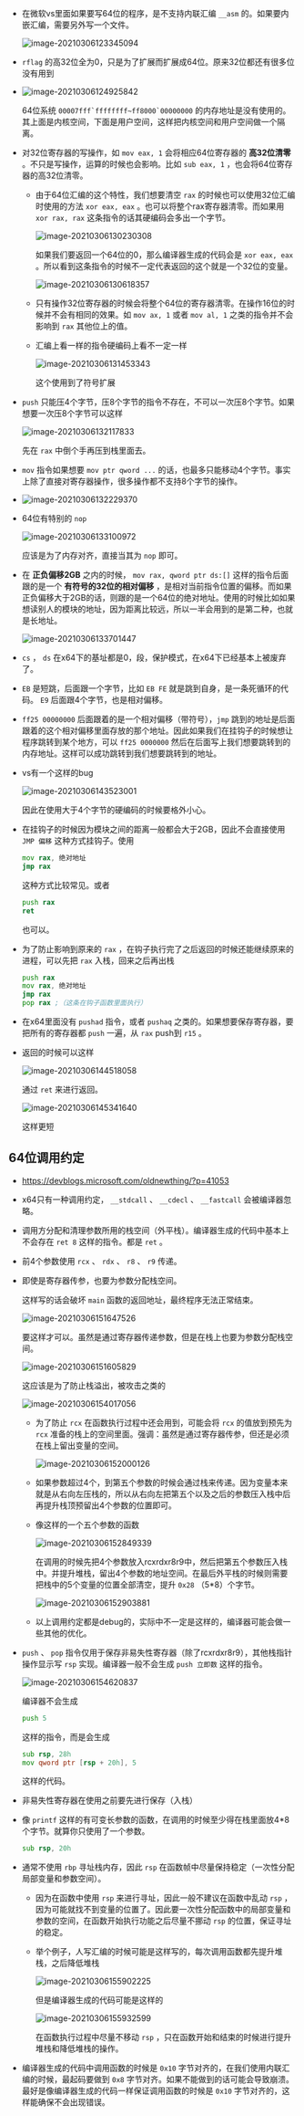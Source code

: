 + 在微软vs里面如果要写64位的程序，是不支持内联汇编 `__asm` 的。如果要内嵌汇编，需要另外写一个文件。

  ![image-20210306123345094](https://raw.githubusercontent.com/smallzhong/picgo-pic-bed/master/image-20210306123345094.png)

+ `rflag` 的高32位全为0，只是为了扩展而扩展成64位。原来32位都还有很多位没有用到

+ ![image-20210306124925842](https://raw.githubusercontent.com/smallzhong/picgo-pic-bed/master/image-20210306124925842.png)

  64位系统 ```00007fff`ffffffff~ff8000`00000000``` 的内存地址是没有使用的。其上面是内核空间，下面是用户空间，这样把内核空间和用户空间做一个隔离。

+ 对32位寄存器的写操作，如 `mov eax, 1` 会将相应64位寄存器的 **高32位清零** 。不只是写操作，运算的时候也会影响。比如 `sub eax, 1`  ，也会将64位寄存器的高32位清零。

  + 由于64位汇编的这个特性，我们想要清空 `rax` 的时候也可以使用32位汇编时使用的方法 `xor eax, eax` 。也可以将整个rax寄存器清零。而如果用 `xor rax, rax` 这条指令的话其硬编码会多出一个字节。

    ![image-20210306130230308](https://raw.githubusercontent.com/smallzhong/picgo-pic-bed/master/image-20210306130230308.png)

    如果我们要返回一个64位的0，那么编译器生成的代码会是 `xor eax, eax` 。所以看到这条指令的时候不一定代表返回的这个就是一个32位的变量。

    ![image-20210306130618357](https://raw.githubusercontent.com/smallzhong/picgo-pic-bed/master/image-20210306130618357.png)

  + 只有操作32位寄存器的时候会将整个64位的寄存器清零。在操作16位的时候并不会有相同的效果。如 `mov ax, 1` 或者 `mov al, 1` 之类的指令并不会影响到 `rax` 其他位上的值。

  + 汇编上看一样的指令硬编码上看不一定一样

    ![image-20210306131453343](https://raw.githubusercontent.com/smallzhong/picgo-pic-bed/master/image-20210306131453343.png)

    这个使用到了符号扩展

+ `push` 只能压4个字节，压8个字节的指令不存在，不可以一次压8个字节。如果想要一次压8个字节可以这样

  ![image-20210306132117833](https://raw.githubusercontent.com/smallzhong/picgo-pic-bed/master/image-20210306132117833.png)

  先在 `rax` 中倒个手再压到栈里面去。

+ `mov` 指令如果想要 `mov ptr qword ...` 的话，也最多只能移动4个字节。事实上除了直接对寄存器操作，很多操作都不支持8个字节的操作。

+ ![image-20210306132229370](https://raw.githubusercontent.com/smallzhong/picgo-pic-bed/master/image-20210306132229370.png)

+ 64位有特别的 `nop`

  ![image-20210306133100972](https://raw.githubusercontent.com/smallzhong/picgo-pic-bed/master/image-20210306133100972.png)

  应该是为了内存对齐，直接当其为 `nop` 即可。

+ 在 **正负偏移2GB** 之内的时候， `mov rax, qword ptr ds:[]` 这样的指令后面跟的是一个 **有符号的32位的相对偏移** ，是相对当前指令位置的偏移。而如果正负偏移大于2GB的话，则跟的是一个64位的绝对地址。使用的时候比如如果想读别人的模块的地址，因为距离比较远，所以一半会用到的是第二种，也就是长地址。

  ![image-20210306133701447](https://raw.githubusercontent.com/smallzhong/picgo-pic-bed/master/image-20210306133701447.png)

+ `cs` ， `ds` 在x64下的基址都是0，段，保护模式，在x64下已经基本上被废弃了。

+ `EB` 是短跳，后面跟一个字节，比如 `EB FE` 就是跳到自身，是一条死循环的代码。 `E9` 后面跟4个字节，也是相对偏移。

+ `ff25 00000000` 后面跟着的是一个相对偏移（带符号），`jmp` 跳到的地址是后面跟着的这个相对偏移里面存放的那个地址。因此如果我们在挂钩子的时候想让程序跳转到某个地方，可以 `ff25 0000000` 然后在后面写上我们想要跳转到的内存地址。这样可以成功跳转到我们想要跳转到的地址。

+ vs有一个这样的bug

  ![image-20210306143523001](https://raw.githubusercontent.com/smallzhong/picgo-pic-bed/master/image-20210306143523001.png)

  因此在使用大于4个字节的硬编码的时候要格外小心。

+ 在挂钩子的时候因为模块之间的距离一般都会大于2GB，因此不会直接使用 `JMP 偏移` 这种方式挂钩子。使用

  ```asm
  mov rax, 绝对地址
  jmp rax
  ```

  这种方式比较常见。或者

  ```asm
  push rax
  ret
  ```

  也可以。

+ 为了防止影响到原来的 `rax` ，在钩子执行完了之后返回的时候还能继续原来的进程，可以先把 `rax` 入栈，回来之后再出栈

  ```asm
  push rax
  mov rax, 绝对地址
  jmp rax
  pop rax ;（这条在钩子函数里面执行）
  ```

+ 在x64里面没有 `pushad` 指令，或者 `pushaq` 之类的。如果想要保存寄存器，要把所有的寄存器都 `push` 一遍，从 `rax` push到 `r15` 。

+ 返回的时候可以这样

  ![image-20210306144518058](https://raw.githubusercontent.com/smallzhong/picgo-pic-bed/master/image-20210306144518058.png)

  通过 `ret` 来进行返回。

  ![image-20210306145341640](https://raw.githubusercontent.com/smallzhong/picgo-pic-bed/master/image-20210306145341640.png)

  这样更短



## 64位调用约定

+ https://devblogs.microsoft.com/oldnewthing/?p=41053
+ x64只有一种调用约定， `__stdcall` 、 `__cdecl` 、 `__fastcall` 会被编译器忽略。
+ 调用方分配和清理参数所用的栈空间（外平栈）。编译器生成的代码中基本上不会存在 `ret 8` 这样的指令。都是 `ret` 。
+ 前4个参数使用 `rcx` 、 `rdx` 、 `r8` 、 `r9` 传递。

+ 即使是寄存器传参，也要为参数分配栈空间。

  这样写的话会破坏 `main` 函数的返回地址，最终程序无法正常结束。

  ![image-20210306151647526](https://raw.githubusercontent.com/smallzhong/picgo-pic-bed/master/image-20210306151647526.png)

  要这样才可以。虽然是通过寄存器传递参数，但是在栈上也要为参数分配栈空间。

  ![image-20210306151605829](https://raw.githubusercontent.com/smallzhong/picgo-pic-bed/master/image-20210306151605829.png)

  这应该是为了防止栈溢出，被攻击之类的

  ![image-20210306154017056](https://raw.githubusercontent.com/smallzhong/picgo-pic-bed/master/image-20210306154017056.png)
  + 为了防止 `rcx` 在函数执行过程中还会用到，可能会将 `rcx` 的值放到预先为 `rcx` 准备的栈上的空间里面。强调：虽然是通过寄存器传参，但还是必须在栈上留出变量的空间。

    ![image-20210306152000126](https://raw.githubusercontent.com/smallzhong/picgo-pic-bed/master/image-20210306152000126.png)

  + 如果参数超过4个，到第五个参数的时候会通过栈来传递。因为变量本来就是从右向左压栈的，所以从右向左把第五个以及之后的参数压入栈中后再提升栈顶预留出4个参数的位置即可。

  + 像这样的一个五个参数的函数

    ![image-20210306152849339](https://raw.githubusercontent.com/smallzhong/picgo-pic-bed/master/image-20210306152849339.png)

    在调用的时候先把4个参数放入rcxrdxr8r9中，然后把第五个参数压入栈中。并提升堆栈，留出4个参数的地址空间。在最后外平栈的时候则需要把栈中的5个变量的位置全部清空，提升 `0x28` （5*8）个字节。

    ![image-20210306152903881](https://raw.githubusercontent.com/smallzhong/picgo-pic-bed/master/image-20210306152903881.png)

  + 以上调用约定都是debug的，实际中不一定是这样的，编译器可能会做一些其他的优化。

+ `push` 、 `pop` 指令仅用于保存非易失性寄存器（除了rcxrdxr8r9），其他栈指针操作显示写 `rsp` 实现。编译器一般不会生成 `push 立即数` 这样的指令。

  ![image-20210306154620837](https://raw.githubusercontent.com/smallzhong/picgo-pic-bed/master/image-20210306154620837.png)

  编译器不会生成

  ```asm
  push 5
  ```

  这样的指令，而是会生成

  ```asm
  sub rsp, 28h
  mov qword ptr [rsp + 20h], 5
  ```

  这样的代码。

+ 非易失性寄存器在使用之前要先进行保存（入栈）

+ 像 `printf` 这样的有可变长参数的函数，在调用的时候至少得在栈里面放4*8个字节。就算你只使用了一个参数。

  ```asm
  sub rsp, 20h
  ```

+ 通常不使用 `rbp` 寻址栈内存，因此 `rsp` 在函数帧中尽量保持稳定（一次性分配局部变量和参数空间）。

  + 因为在函数中使用 `rsp` 来进行寻址，因此一般不建议在函数中乱动 `rsp` ，因为可能就找不到变量的位置了。因此要一次性分配函数中的局部变量和参数的空间，在函数开始执行功能之后尽量不挪动 `rsp` 的位置，保证寻址的稳定。

  + 举个例子，人写汇编的时候可能是这样写的，每次调用函数都先提升堆栈，之后降低堆栈

    ![image-20210306155902225](https://raw.githubusercontent.com/smallzhong/picgo-pic-bed/master/image-20210306155902225.png)

    但是编译器生成的代码可能是这样的

    ![image-20210306155932599](https://raw.githubusercontent.com/smallzhong/picgo-pic-bed/master/image-20210306155932599.png)

    在函数执行过程中尽量不移动 `rsp` ，只在函数开始和结束的时候进行提升堆栈和降低堆栈的操作。

+ 编译器生成的代码中调用函数的时候是 `0x10` 字节对齐的，在我们使用内联汇编的时候，最起码要做到 `0x8` 字节对齐。如果不能做到的话可能会导致崩溃。最好是像编译器生成的代码一样保证调用函数的时候是 `0x10` 字节对齐的，这样能确保不会出现错误。